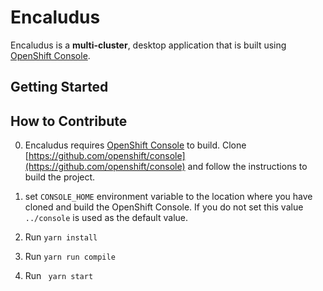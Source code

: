
# Encaludus 

Encaludus is a **multi-cluster**, desktop application that is built using [OpenShift Console](https://github.com/openshift/console). 

## Getting Started



## How to Contribute

0. Encaludus requires [OpenShift Console](https://github.com/openshift/console) to build. Clone [https://github.com/openshift/console](https://github.com/openshift/console) and follow the instructions to build the project.

0. set ```CONSOLE_HOME``` environment variable to the location where you have cloned and build the OpenShift Console. If you do not set this value ```../console``` is used as the default value. 

0. Run  ```yarn install``` 

0. Run ```yarn run compile```

0. Run ``` yarn start``` 
